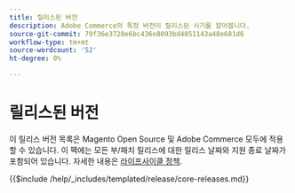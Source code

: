 ```yaml
---
title: 릴리스된 버전
description: Adobe Commerce의 특정 버전이 릴리스된 시기를 알아봅니다.
source-git-commit: 79f36e3728e6bc436e8093bd4051143a48e681d6
workflow-type: tm+mt
source-wordcount: '52'
ht-degree: 0%

---
```



# 릴리스된 버전

이 릴리스 버전 목록은 Magento Open Source 및 Adobe Commerce 모두에 적용할 수 있습니다. 이 팩에는 모든 부/패치 릴리스에 대한 릴리스 날짜와 지원 종료 날짜가 포함되어 있습니다. 자세한 내용은 [라이프사이클 정책](lifecycle-policy.md).

{{$include /help/_includes/templated/release/core-releases.md}}
